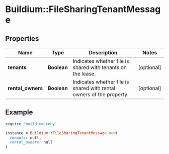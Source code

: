 # Buildium::FileSharingTenantMessage

## Properties

| Name | Type | Description | Notes |
| ---- | ---- | ----------- | ----- |
| **tenants** | **Boolean** | Indicates whether file is shared with tenants on the lease. | [optional] |
| **rental_owners** | **Boolean** | Indicates whether file is shared with rental owners of the property. | [optional] |

## Example

```ruby
require 'buildium-ruby'

instance = Buildium::FileSharingTenantMessage.new(
  tenants: null,
  rental_owners: null
)
```

